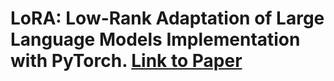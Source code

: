 # LoRA: Low-Rank Adaptation of Large Language Models Implementation with PyTorch. [Link to Paper](https://arxiv.org/abs/2106.09685)
